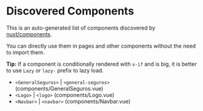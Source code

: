 # Discovered Components

This is an auto-generated list of components discovered by [nuxt/components](https://github.com/nuxt/components).

You can directly use them in pages and other components without the need to import them.

**Tip:** If a component is conditionally rendered with `v-if` and is big, it is better to use `Lazy` or `lazy-` prefix to lazy load.

- `<GeneralSeguros>` | `<general-seguros>` (components/GeneralSeguros.vue)
- `<Logo>` | `<logo>` (components/Logo.vue)
- `<Navbar>` | `<navbar>` (components/Navbar.vue)
